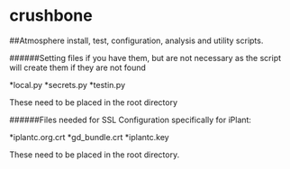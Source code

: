crushbone
=========

##Atmosphere install, test, configuration, analysis and utility scripts.




######Setting files if you have them, but are not necessary as the script will create them if they are not found

*local.py
*secrets.py
*testin.py

These need to be placed in the root directory 

######Files needed for SSL Configuration specifically for iPlant:

*iplantc.org.crt
*gd_bundle.crt
*iplantc.key

These need to be placed in the root directory.
